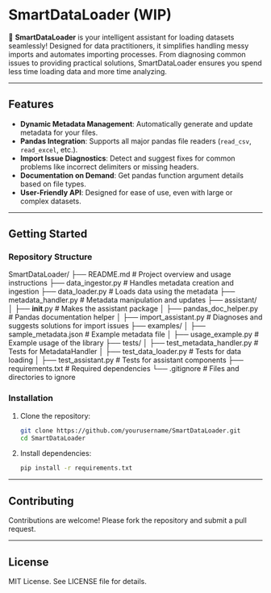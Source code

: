 # SmartDataLoader (WIP)

🚀 __SmartDataLoader__ is your intelligent assistant for loading datasets seamlessly! Designed for data practitioners, it simplifies handling messy imports and automates importing processes. From diagnosing common issues to providing practical solutions, SmartDataLoader ensures you spend less time loading data and more time analyzing.

---

## Features
- __Dynamic Metadata Management__: Automatically generate and update metadata for your files.
- __Pandas Integration__: Supports all major pandas file readers (`read_csv`, `read_excel`, etc.).
- __Import Issue Diagnostics__: Detect and suggest fixes for common problems like incorrect delimiters or missing headers.
- __Documentation on Demand__: Get pandas function argument details based on file types.
- __User-Friendly API__: Designed for ease of use, even with large or complex datasets.

---

## Getting Started

### Repository Structure
SmartDataLoader/
├── README.md                 # Project overview and usage instructions
├── data_ingestor.py          # Handles metadata creation and ingestion
├── data_loader.py            # Loads data using the metadata
├── metadata_handler.py       # Metadata manipulation and updates
├── assistant/
│   ├── __init__.py           # Makes the assistant package
│   ├── pandas_doc_helper.py  # Pandas documentation helper
│   ├── import_assistant.py   # Diagnoses and suggests solutions for import issues
├── examples/
│   ├── sample_metadata.json  # Example metadata file
│   ├── usage_example.py      # Example usage of the library
├── tests/
│   ├── test_metadata_handler.py # Tests for MetadataHandler
│   ├── test_data_loader.py      # Tests for data loading
│   ├── test_assistant.py        # Tests for assistant components
├── requirements.txt         # Required dependencies
└── .gitignore               # Files and directories to ignore


### Installation
1. Clone the repository:
   ```bash
   git clone https://github.com/yourusername/SmartDataLoader.git
   cd SmartDataLoader

2. Install dependencies:
   ```bash
   pip install -r requirements.txt

---

## Contributing

Contributions are welcome! Please fork the repository and submit a pull request.

---

## License

MIT License. See LICENSE file for details.